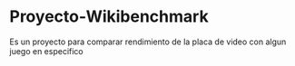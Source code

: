 # Proyecto-Wikibenchmark

 Es un proyecto para comparar rendimiento de la placa de video con algun 
 juego en especifico 

